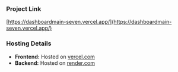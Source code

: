 ### Project Link
[https://dashboardmain-seven.vercel.app/](https://dashboardmain-seven.vercel.app/)

### Hosting Details
- **Frontend:** Hosted on [vercel.com](https://vercel.com)
- **Backend:** Hosted on [render.com](https://render.com)